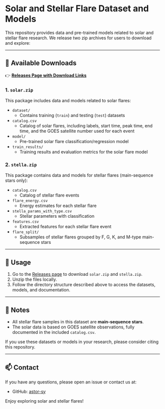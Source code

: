# Solar and Stellar Flare Dataset and Models

This repository provides data and pre-trained models related to solar and stellar flare research. We release two zip archives for users to download and explore:

---

## 📁 Available Downloads

👉 **[Releases Page with Download Links](https://github.com/astor-sy/my-model-share/releases)**

### 1. `solar.zip`

This package includes data and models related to solar flares:

- `dataset/`
  - Contains training (`train`) and testing (`test`) datasets
- `catalog.csv`
  - Catalog of solar flares, including labels, start time, peak time, end time, and the GOES satellite number used for each event
- `model/`
  - Pre-trained solar flare classification/regression model
- `train_results/`
  - Training results and evaluation metrics for the solar flare model

### 2. `stella.zip`

This package contains data and models for stellar flares (main-sequence stars only):

- `catalog.csv`
  - Catalog of stellar flare events
- `flare_energy.csv`
  - Energy estimates for each stellar flare
- `stella_params_with_type.csv`
  - Stellar parameters with classification
- `features.csv`
  - Extracted features for each stellar flare event
- `flare_split/`
  - Subsamples of stellar flares grouped by F, G, K, and M-type main-sequence stars

---

## 🚀 Usage

1. Go to the [Releases page](https://github.com/astor-sy/my-model-share/releases) to download `solar.zip` and `stella.zip`.
2. Unzip the files locally.
3. Follow the directory structure described above to access the datasets, models, and documentation.

---

## 📌 Notes

- All stellar flare samples in this dataset are **main-sequence stars**.
- The solar data is based on GOES satellite observations, fully documented in the included `catalog.csv`.

If you use these datasets or models in your research, please consider citing this repository.

---

## 📫 Contact

If you have any questions, please open an issue or contact us at:
- GitHub: [astor-sy](https://github.com/astor-sy)

Enjoy exploring solar and stellar flares!


